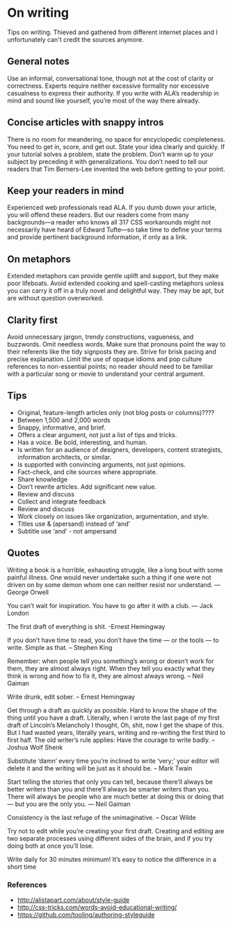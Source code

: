 # On writing

Tips on writing. Thieved and gathered from different internet places and I unfortunately can't credit the sources anymore.

## General notes

Use an informal, conversational tone, though not at the cost of clarity or correctness. Experts require neither excessive formality nor excessive casualness to express their authority. If you write with ALA’s readership in mind and sound like yourself, you’re most of the way there already.

## Concise articles with snappy intros

There is no room for meandering, no space for encyclopedic completeness. You need to get in, score, and get out. State your idea clearly and quickly. If your tutorial solves a problem, state the problem. Don’t warm up to your subject by preceding it with generalizations. You don’t need to tell our readers that Tim Berners-Lee invented the web before getting to your point.

## Keep your readers in mind

Experienced web professionals read ALA. If you dumb down your article, you will offend these readers. But our readers come from many backgrounds—a reader who knows all 317 CSS workarounds might not necessarily have heard of Edward Tufte—so take time to define your terms and provide pertinent background information, if only as a link.

## On metaphors

Extended metaphors can provide gentle uplift and support, but they make poor lifeboats. Avoid extended cooking and spell-casting metaphors unless you can carry it off in a truly novel and delightful way. They may be apt, but are without question overworked.

## Clarity first

Avoid unnecessary jargon, trendy constructions, vagueness, and buzzwords. Omit needless words. Make sure that pronouns point the way to their referents like the tidy signposts they are. Strive for brisk pacing and precise explanation. Limit the use of opaque idioms and pop culture references to non-essential points; no reader should need to be familiar with a particular song or movie to understand your central argument.

## Tips

- Original, feature-length articles only (not blog posts or columns)????
- Between 1,500 and 2,000 words
- Snappy, informative, and brief.
- Offers a clear argument, not just a list of tips and tricks.
- Has a voice. Be bold, interesting, and human.
- Is written for an audience of designers, developers, content strategists, information architects, or similar.
- Is supported with convincing arguments, not just opinions.
- Fact-check, and cite sources where appropriate.
- Share knowledge
- Don’t rewrite articles. Add significant new value.
- Review and discuss
- Collect and integrate feedback
- Review and discuss
- Work closely on issues like organization, argumentation, and style.
- Titles use & (apersand) instead of ‘and’
- Subtitle use ‘and’ - not ampersand

## Quotes

Writing a book is a horrible, exhausting struggle, like a long bout with some painful illness. One would never undertake such a thing if one were not driven on by some demon whom one can neither resist nor understand. — George Orwell

You can’t wait for inspiration. You have to go after it with a club. ― Jack London

The first draft of everything is shit. -Ernest Hemingway

If you don’t have time to read, you don’t have the time — or the tools — to write. Simple as that. – Stephen King

Remember: when people tell you something’s wrong or doesn’t work for them, they are almost always right. When they tell you exactly what they think is wrong and how to fix it, they are almost always wrong. – Neil Gaiman

Write drunk, edit sober. – Ernest Hemingway

Get through a draft as quickly as possible. Hard to know the shape of the thing until you have a draft. Literally, when I wrote the last page of my first draft of Lincoln’s Melancholy I thought, Oh, shit, now I get the shape of this. But I had wasted years, literally years, writing and re-writing the first third to first half. The old writer’s rule applies: Have the courage to write badly. – Joshua Wolf Shenk

Substitute ‘damn’ every time you’re inclined to write ‘very;’ your editor will delete it and the writing will be just as it should be. – Mark Twain

Start telling the stories that only you can tell, because there’ll always be better writers than you and there’ll always be smarter writers than you. There will always be people who are much better at doing this or doing that — but you are the only you. ― Neil Gaiman

Consistency is the last refuge of the unimaginative. – Oscar Wilde

Try not to edit while you’re creating your first draft. Creating and editing are two separate processes using different sides of the brain, and if you try doing both at once you’ll lose.

Write daily for 30 minutes minimum! It’s easy to notice the difference in a short time

### References

- http://alistapart.com/about/style-guide
- http://css-tricks.com/words-avoid-educational-writing/
- https://github.com/tooling/authoring-styleguide
